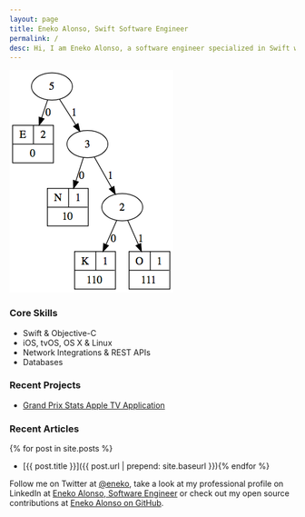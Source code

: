 ```yaml
---
layout: page
title: Eneko Alonso, Swift Software Engineer
permalink: /
desc: Hi, I am Eneko Alonso, a software engineer specialized in Swift with many years of experience developing apps for iOS and tvOS. I live in San Luis Obispo, California.
---
```


![Eneko Huffman Tree](/media/eneko-huffman-tree.png)

### Core Skills

- Swift & Objective-C
- iOS, tvOS, OS X & Linux
- Network Integrations & REST APIs
- Databases

### Recent Projects

- [Grand Prix Stats Apple TV Application](/projects/grand-prix-stats)

### Recent Articles

{% for post in site.posts %}
- [{{ post.title }}]({{ post.url | prepend: site.baseurl }}){% endfor %}

Follow me on Twitter at [@eneko](https://twitter.com/eneko), take a look at my professional profile on LinkedIn at [Eneko Alonso, Software Engineer](https://www.linkedin.com/in/eneko) or check out my open source contributions at [Eneko Alonso on GitHub](https://github.com/eneko).
